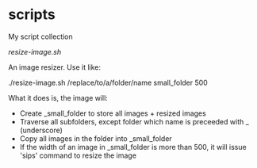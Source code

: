 # scripts
My script collection

*resize-image.sh*

An image resizer. Use it like:

./resize-image.sh /replace/to/a/folder/name small_folder 500

What it does is, the image will:
- Create _small_folder to store all images + resized images
- Traverse all subfolders, except folder which name is preceeded with _ (underscore)
- Copy all images in the folder into _small_folder
- If the width of an image in _small_folder is more than 500, it will issue 'sips' command to resize the image
